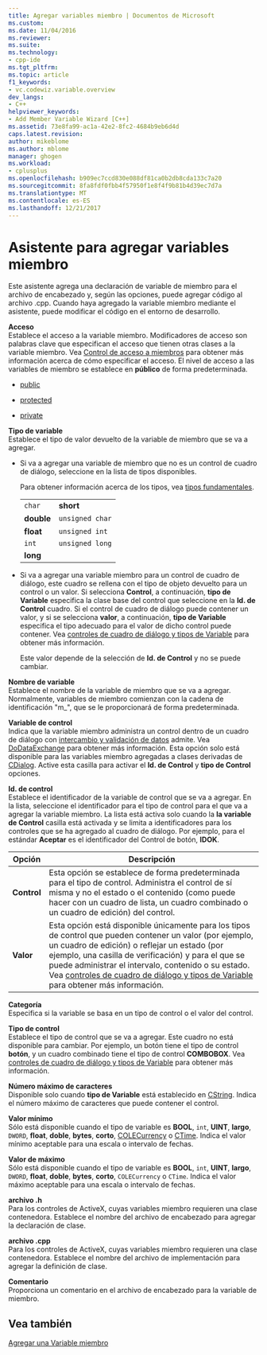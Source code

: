 ```yaml
---
title: Agregar variables miembro | Documentos de Microsoft
ms.custom: 
ms.date: 11/04/2016
ms.reviewer: 
ms.suite: 
ms.technology:
- cpp-ide
ms.tgt_pltfrm: 
ms.topic: article
f1_keywords:
- vc.codewiz.variable.overview
dev_langs:
- C++
helpviewer_keywords:
- Add Member Variable Wizard [C++]
ms.assetid: 73e8fa99-ac1a-42e2-8fc2-4684b9eb6d4d
caps.latest.revision: 
author: mikeblome
ms.author: mblome
manager: ghogen
ms.workload:
- cplusplus
ms.openlocfilehash: b909ec7ccd830e088df81ca0b2db8cda133c7a20
ms.sourcegitcommit: 8fa8fdf0fbb4f57950f1e8f4f9b81b4d39ec7d7a
ms.translationtype: MT
ms.contentlocale: es-ES
ms.lasthandoff: 12/21/2017
---
```

# <a name="add-member-variable-wizard"></a>Asistente para agregar variables miembro
Este asistente agrega una declaración de variable de miembro para el archivo de encabezado y, según las opciones, puede agregar código al archivo .cpp. Cuando haya agregado la variable miembro mediante el asistente, puede modificar el código en el entorno de desarrollo.  
  
 **Acceso**  
 Establece el acceso a la variable miembro. Modificadores de acceso son palabras clave que especifican el acceso que tienen otras clases a la variable miembro. Vea [Control de acceso a miembros](../cpp/member-access-control-cpp.md) para obtener más información acerca de cómo especificar el acceso. El nivel de acceso a las variables de miembro se establece en **público** de forma predeterminada.  
  
-   [public](../cpp/public-cpp.md)  
  
-   [protected](../cpp/protected-cpp.md)  
  
-   [private](../cpp/private-cpp.md)  
  
 **Tipo de variable**  
 Establece el tipo de valor devuelto de la variable de miembro que se va a agregar.  
  
-   Si va a agregar una variable de miembro que no es un control de cuadro de diálogo, seleccione en la lista de tipos disponibles.  
  
     Para obtener información acerca de los tipos, vea [tipos fundamentales](../cpp/fundamental-types-cpp.md).  
  
    |||  
    |-|-|  
    |`char`|**short**|  
    |**double**|`unsigned char`|  
    |**float**|`unsigned int`|  
    |`int`|`unsigned long`|  
    |**long**||  
  
-   Si va a agregar una variable miembro para un control de cuadro de diálogo, este cuadro se rellena con el tipo de objeto devuelto para un control o un valor. Si selecciona **Control**, a continuación, **tipo de Variable** especifica la clase base del control que seleccione en la **Id. de Control** cuadro. Si el control de cuadro de diálogo puede contener un valor, y si se selecciona **valor**, a continuación, **tipo de Variable** especifica el tipo adecuado para el valor de dicho control puede contener. Vea [controles de cuadro de diálogo y tipos de Variable](../ide/dialog-box-controls-and-variable-types.md) para obtener más información.  
  
     Este valor depende de la selección de **Id. de Control** y no se puede cambiar.  
  
 **Nombre de variable**  
 Establece el nombre de la variable de miembro que se va a agregar. Normalmente, variables de miembro comienzan con la cadena de identificación "m_", que se le proporcionará de forma predeterminada.  
  
 **Variable de control**  
 Indica que la variable miembro administra un control dentro de un cuadro de diálogo con [intercambio y validación de datos](../mfc/dialog-data-exchange-and-validation.md) admite. Vea [DoDataExchange](../mfc/reference/cwnd-class.md#dodataexchange) para obtener más información. Esta opción solo está disponible para las variables miembro agregadas a clases derivadas de [CDialog](../mfc/reference/cdialog-class.md). Active esta casilla para activar el **Id. de Control** y **tipo de Control** opciones.  
  
 **Id. de control**  
 Establece el identificador de la variable de control que se va a agregar. En la lista, seleccione el identificador para el tipo de control para el que va a agregar la variable miembro. La lista está activa solo cuando la **la variable de Control** casilla está activada y se limita a identificadores para los controles que se ha agregado al cuadro de diálogo. Por ejemplo, para el estándar **Aceptar** es el identificador del Control de botón, **IDOK**.  
  
|Opción|Descripción|  
|------------|-----------------|  
|**Control**|Esta opción se establece de forma predeterminada para el tipo de control. Administra el control de sí misma y no el estado o el contenido (como puede hacer con un cuadro de lista, un cuadro combinado o un cuadro de edición) del control.|  
|**Valor**|Esta opción está disponible únicamente para los tipos de control que pueden contener un valor (por ejemplo, un cuadro de edición) o reflejar un estado (por ejemplo, una casilla de verificación) y para el que se puede administrar el intervalo, contenido o su estado. Vea [controles de cuadro de diálogo y tipos de Variable](../ide/dialog-box-controls-and-variable-types.md) para obtener más información.|  
  
 **Categoría**  
 Especifica si la variable se basa en un tipo de control o el valor del control.  
  
 **Tipo de control**  
 Establece el tipo de control que se va a agregar. Este cuadro no está disponible para cambiar. Por ejemplo, un botón tiene el tipo de control **botón**, y un cuadro combinado tiene el tipo de control **COMBOBOX**. Vea [controles de cuadro de diálogo y tipos de Variable](../ide/dialog-box-controls-and-variable-types.md) para obtener más información.  
  
 **Número máximo de caracteres**  
 Disponible solo cuando **tipo de Variable** está establecido en [CString](../atl-mfc-shared/reference/cstringt-class.md). Indica el número máximo de caracteres que puede contener el control.  
  
 **Valor mínimo**  
 Sólo está disponible cuando el tipo de variable es **BOOL**, `int`, **UINT**, **largo**, `DWORD`, **float**, **doble**, **bytes**, **corto**, [COLECurrency](../mfc/reference/colecurrency-class.md) o [CTime](../atl-mfc-shared/reference/ctime-class.md). Indica el valor mínimo aceptable para una escala o intervalo de fechas.  
  
 **Valor de máximo**  
 Sólo está disponible cuando el tipo de variable es **BOOL**, `int`, **UINT**, **largo**, `DWORD`, **float**, **doble**, **bytes**, **corto**, `COLECurrency` o `CTime`. Indica el valor máximo aceptable para una escala o intervalo de fechas.  
  
 **archivo .h**  
 Para los controles de ActiveX, cuyas variables miembro requieren una clase contenedora. Establece el nombre del archivo de encabezado para agregar la declaración de clase.  
  
 **archivo .cpp**  
 Para los controles de ActiveX, cuyas variables miembro requieren una clase contenedora. Establece el nombre del archivo de implementación para agregar la definición de clase.  
  
 **Comentario**  
 Proporciona un comentario en el archivo de encabezado para la variable de miembro.  
  
## <a name="see-also"></a>Vea también  
 [Agregar una Variable miembro](../ide/adding-a-member-variable-visual-cpp.md)